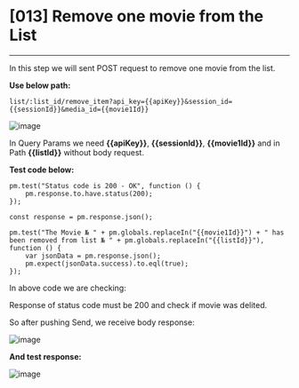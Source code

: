 # [013] Remove one movie from the List
___

In this step we will sent POST request to remove one movie from the list.

__Use below path:__
```
list/:list_id/remove_item?api_key={{apiKey}}&session_id={{sessionId}}&media_id={{movie1Id}}
```
![image](https://user-images.githubusercontent.com/122685448/231021015-fb0b7825-a2ca-43fa-a66c-3f773876bf5e.png)

In Query Params we need __{{apiKey}}__, __{{sessionId}}__, __{{movie1Id}}__ and in Path __{{listId}}__ without body request.

__Test code below:__
```
pm.test("Status code is 200 - OK", function () {
    pm.response.to.have.status(200);
});

const response = pm.response.json();

pm.test("The Movie № " + pm.globals.replaceIn("{{movie1Id}}") + " has been removed from list № " + pm.globals.replaceIn("{{listId}}"), function () {
    var jsonData = pm.response.json();
    pm.expect(jsonData.success).to.eql(true);
});
```

In above code we are checking:

Response of status code must be 200 and check if movie was delited.

So after pushing Send, we receive body response:

![image](https://user-images.githubusercontent.com/122685448/231021028-f8c8c3f2-b399-4be0-9af0-f0371f426482.png)

__And test response:__
 
![image](https://user-images.githubusercontent.com/122685448/231021034-4ebc58c3-545c-43b5-8ac1-9f9e62f03462.png)


